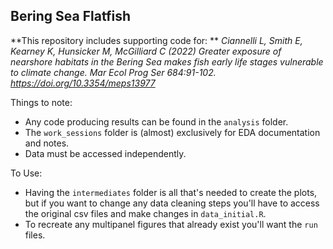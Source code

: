 ## Bering Sea Flatfish

**This repository includes supporting code for:  **
*Ciannelli L, Smith E, Kearney K, Hunsicker M, McGilliard C (2022) Greater exposure of nearshore habitats in the Bering Sea makes fish early life stages vulnerable to climate change. Mar Ecol Prog Ser 684:91-102. https://doi.org/10.3354/meps13977*


Things to note:

* Any code producing results can be found in the `analysis` folder. 
* The `work_sessions` folder is (almost) exclusively for EDA documentation and notes.
* Data must be accessed independently. 


To Use:

* Having the `intermediates` folder is all that's needed to create the plots, but if you want to change any data cleaning steps you'll have to access the original csv files and make changes in `data_initial.R`.
* To recreate any multipanel figures that already exist you'll want the `run` files.


 
